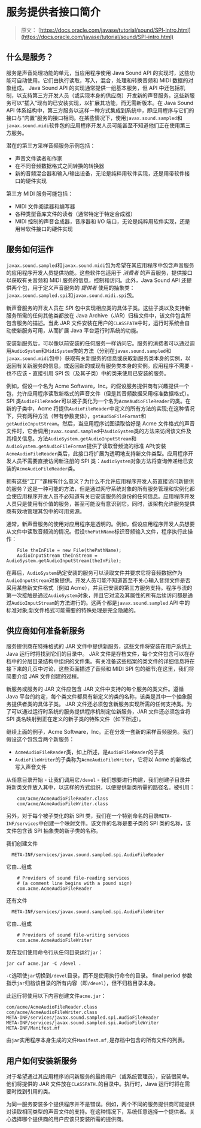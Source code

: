 # 服务提供者接口简介

> 原文： [https://docs.oracle.com/javase/tutorial/sound/SPI-intro.html](https://docs.oracle.com/javase/tutorial/sound/SPI-intro.html)

## 什么是服务？

服务是声音处理功能的单元，当应用程序使用 Java Sound API 的实现时，这些功能可自动使用。它们由执行读取，写入，混合，处理和转换音频和 MIDI 数据的对象组成。 Java Sound API 的实现通常提供一组基本服务，但 API 中还包括机制，以支持第三方开发人员（或实现本身的供应商）开发新的声音服务。这些新服务可以“插入”现有的已安装实现，以扩展其功能，而无需新版本。在 Java Sound API 体系结构中，第三方服务以这样一种方式集成到系统中，即应用程序与它们的接口与“内置”服务的接口相同。在某些情况下，使用`javax.sound.sampled`和`javax.sound.midi`软件包的应用程序开发人员可能甚至不知道他们正在使用第三方服务。

潜在的第三方采样音频服务示例包括：

*   声音文件读者和作家
*   在不同音频数据格式之间转换的转换器
*   新的音频混合器和输入/输出设备，无论是纯粹用软件实现，还是用带软件接口的硬件实现

第三方 MIDI 服务可能包括：

*   MIDI 文件阅读器和编写器
*   各种类型音库文件的读者（通常特定于特定合成器）
*   MIDI 控制的声音合成器，音序器和 I/O 端口，无论是纯粹用软件实现，还是用带软件接口的硬件实现

## 服务如何运作

`javax.sound.sampled`和`javax.sound.midi`包为希望在其应用程序中包含声音服务的应用程序开发人员提供功能。这些软件包适用于 _消费者_ 的声音服务，提供接口以获取有关音频和 MIDI 服务的信息，控制和访问。此外，Java Sound API 还提供两个包，用于定义声音服务的 _提供者_ 使用的抽象类：`javax.sound.sampled.spi`和`javax.sound.midi.spi`包。

新声音服务的开发人员在 SPI 包中实现相应类的具体子类。这些子类以及支持新服务所需的任何其他类都放在 Java Archive（JAR）归档文件中，该文件包含所包含服务的描述。当此 JAR 文件安装在用户的`CLASSPATH`中时，运行时系统会自动使新服务可用，从而扩展 Java 平台运行时系统的功能。

安装新服务后，可以像以前安装的任何服务一样访问它。服务的消费者可以通过调用`AudioSystem`和`MidiSystem`类的方法（分别在`javax.sound.sampled`和`javax.sound.midi`包中）获取有关新服务的信息或获取新服务类本身的实例，以返回有关新服务的信息，或返回新的或现有服务类本身的实例。应用程序不需要 - 也不应该 - 直接引用 SPI 包（及其子类）中的类来使用已安装的服务。

例如，假设一个名为 Acme Software，Inc。的假设服务提供商有兴趣提供一个包，允许应用程序读取新格式的声音文件（但是其音频数据采用标准数据格式）。 SPI 类`AudioFileReader`可以被子类化为一个名为`AcmeAudioFileReader`的类。在新的子类中，Acme 将提供`AudioFileReader`中定义的所有方法的实现;在这种情况下，只有两种方法（带有参数变体），`getAudioFileFormat`和`getAudioInputStream`。然后，当应用程序试图读取恰好是 Acme 文件格式的声音文件时，它会调用`javax.sound.sampled`中`AudioSystem`类的方法来访问该文件及其相关信息。方法`AudioSystem.getAudioInputStream`和`AudioSystem.getAudioFileFormat`提供了读取音频流的标准 API;安装`AcmeAudioFileReader`类后，此接口将扩展为透明地支持新文件类型。应用程序开发人员不需要直接访问新注册的 SPI 类：`AudioSystem`对象方法将查询传递给已安装的`AcmeAudioFileReader`类。

拥有这些“工厂”课程有什么意义？为什么不允许应用程序开发人员直接访问新提供的服务？这是一种可能的方法，但是通过网守系统对象的所有服务管理和实例化都会使应用程序开发人员不必知道有关已安装服务的身份的任何信息。应用程序开发人员只是使用有价值的服务，甚至可能没有意识到它。同时，该架构允许服务提供商有效地管理其包中的可用资源。

通常，新声音服务的使用对应用程序是透明的。例如，假设应用程序开发人员想要从文件中读取音频流的情况。假设`thePathName`标识音频输入文件，程序执行此操作：

```
    File theInFile = new File(thePathName);
    AudioInputStream theInStream = AudioSystem.getAudioInputStream(theInFile); 

```

在幕后，`AudioSystem`确定安装的服务可以读取文件并要求它将音频数据作为`AudioInputStream`对象提供。开发人员可能不知道甚至不关心输入音频文件是否采用某些新文件格式（例如 Acme），并且已安装的第三方服务支持。程序与流的第一次接触是通过`AudioSystem`对象，并且它对流及其属性的所有后续访问都是通过`AudioInputStream`的方法进行的。这两个都是`javax.sound.sampled` API 中的标准对象;新文件格式可能需要的特殊处理是完全隐藏的。

## 供应商如何准备新服务

服务提供商在特殊格式的 JAR 文件中提供新服务，这些文件将安装在用户系统上 Java 运行时将找到它们的目录中。 JAR 文件是存档文件，每个文件包含可以在存档中的分层目录结构中组织的文件集。有关准备这些档案的类文件的详细信息将在接下来的几页中讨论，这些页面描述了音频和 MIDI SPI 包的细节;在这里，我们将简要介绍 JAR 文件创建的过程。

新服务或服务的 JAR 文件应包含 JAR 文件中支持的每个服务的类文件。遵循 Java 平台的约定，每个类文件都具有新定义的类的名称，该类是其中一个抽象服务提供者类的具体子类。 JAR 文件还必须包含新服务实现所需的任何支持类。为了可以通过运行时系统的服务提供程序机制定位新服务，JAR 文件还必须包含将 SPI 类名映射到正在定义的新子类的特殊文件（如下所述）。

继续上面的例子，A​​cme Software，Inc。正在分发一套新的采样音频服务。我们假设这个包包含两个新服务：

*   `AcmeAudioFileReader`类，如上所述，是`AudioFileReader`的子类
*   `AudioFileWriter`的子类称为`AcmeAudioFileWriter`，它将以 Acme 的新格式写入声音文件

从任意目录开始 - 让我们调用它`/devel` - 我们想要进行构建，我们创建子目录并将新类文件放入其中，以这样的方式组织，以便提供新类所需的路径名。被引用：

```
    com/acme/AcmeAudioFileReader.class
    com/acme/AcmeAudioFileWriter.class

```

另外，对于每个被子类化的新 SPI 类，我们在一个特别命名的目录`META-INF/services`中创建一个映射文件。该文件的名称是要子类的 SPI 类的名称，该文件包含该 SPI 抽象类的新子类的名称。

我们创建文件

```
  META-INF/services/javax.sound.sampled.spi.AudioFileReader

```

它由...组成

```
    # Providers of sound file-reading services 
    # (a comment line begins with a pound sign)
    com.acme.AcmeAudioFileReader

```

还有文件

```
  META-INF/services/javax.sound.sampled.spi.AudioFileWriter

```

它由...组成

```
    # Providers of sound file-writing services 
    com.acme.AcmeAudioFileWriter

```

现在我们使用命令行从任何目录运行`jar`：

```
jar cvf acme.jar -C /devel .

```

`-C`选项使`jar`切换到`/devel`目录，而不是使用执行命令的目录。 final period 参数指示`jar`归档该目录的所有内容（即`/devel`），但不归档目录本身。

此运行将使用以下内容创建文件`acme.jar`：

```
com/acme/AcmeAudioFileReader.class
com/acme/AcmeAudioFileWriter.class
META-INF/services/javax.sound.sampled.spi.AudioFileReader
META-INF/services/javax.sound.sampled.spi.AudioFileWriter
META-INF/Manifest.mf

```

由`jar`实用程序本身生成的文件`Manifest.mf,`是存档中包含的所有文件的列表。

## 用户如何安装新服务

对于希望通过其应用程序访问新服务的最终用户（或系统管理员），安装很简单。他们将提供的 JAR 文件放在`CLASSPATH.`的目录中。执行时，Java 运行时将在需要时找到引用的类。

为同一服务安装多个提供程序并不是错误。例如，两个不同的服务提供商可能提供对读取相同类型的声音文件的支持。在这种情况下，系统任意选择一个提供者。关心选择哪个提供商的用户应该只安装所需的提供商。